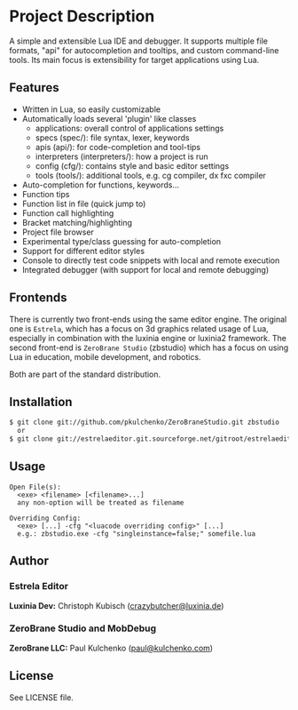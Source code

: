 # Project Description

A simple and extensible Lua IDE and debugger. It supports multiple file
formats, "api" for autocompletion and tooltips, and custom command-line
tools. Its main focus is extensibility for target applications using Lua.

## Features

* Written in Lua, so easily customizable
* Automatically loads several 'plugin' like classes
  - applications: overall control of applications settings
  - specs (spec/): file syntax, lexer, keywords
  - apis (api/): for code-completion and tool-tips
  - interpreters (interpreters/): how a project is run
  - config (cfg/): contains style and basic editor settings
  - tools (tools/): additional tools, e.g. cg compiler, dx fxc compiler
* Auto-completion for functions, keywords...
* Function tips
* Function list in file (quick jump to)
* Function call highlighting
* Bracket matching/highlighting
* Project file browser
* Experimental type/class guessing for auto-completion
* Support for different editor styles
* Console to directly test code snippets with local and remote execution
* Integrated debugger (with support for local and remote debugging)

## Frontends

There is currently two front-ends using the same editor engine. The original
one is `Estrela`, which has a focus on 3d graphics related usage of Lua,
especially in combination with the luxinia engine or luxinia2 framework.
The second front-end is `ZeroBrane Studio` (zbstudio) which has a focus
on using Lua in education, mobile development, and robotics.

Both are part of the standard distribution.

## Installation

```bash
$ git clone git://github.com/pkulchenko/ZeroBraneStudio.git zbstudio
  or
$ git clone git://estrelaeditor.git.sourceforge.net/gitroot/estrelaeditor/estrelaeditor estrelaeditor
```

## Usage

```
Open File(s):
  <exe> <filename> [<filename>...]
  any non-option will be treated as filename

Overriding Config:
  <exe> [...] -cfg "<luacode overriding config>" [...]
  e.g.: zbstudio.exe -cfg "singleinstance=false;" somefile.lua
```

## Author

### Estrela Editor

  **Luxinia Dev:** Christoph Kubisch (crazybutcher@luxinia.de)

### ZeroBrane Studio and MobDebug

  **ZeroBrane LLC:** Paul Kulchenko (paul@kulchenko.com)

## License

See LICENSE file.

